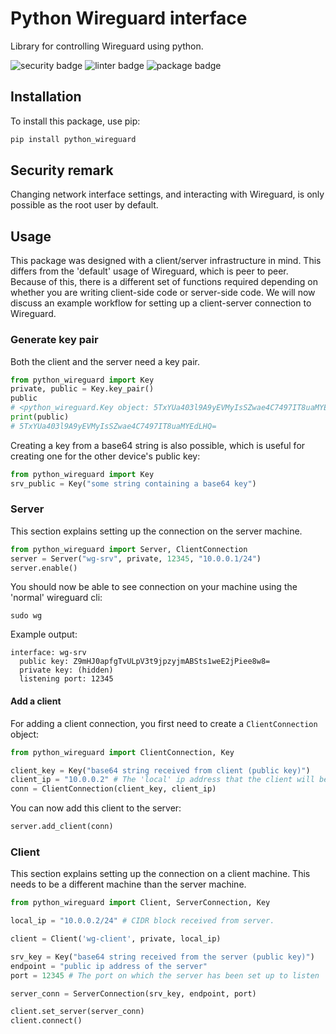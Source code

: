 # Python Wireguard interface
Library for controlling Wireguard using python.

![security badge](https://github.com/jarnoaxel/python-wireguard/actions/workflows/codeql-analysis.yml/badge.svg)
![linter badge](https://github.com/jarnoaxel/python-wireguard/actions/workflows/pylint.yml/badge.svg)
![package badge](https://github.com/jarnoaxel/python-wireguard/actions/workflows/python-publish.yml/badge.svg)

## Installation
To install this package, use pip:

```bash
pip install python_wireguard
```

## Security remark
Changing network interface settings, and interacting with Wireguard, is only possible as the root user by default.

## Usage
This package was designed with a client/server infrastructure in mind. This differs from the 'default' usage of Wireguard, which is peer to peer. Because of this, there is a different set of functions required depending on whether you are writing client-side code or server-side code. We will now discuss an example workflow for setting up a client-server connection to Wireguard.

### Generate key pair
Both the client and the server need a key pair.

```python
from python_wireguard import Key
private, public = Key.key_pair()
public
# <python_wireguard.Key object: 5TxYUa403l9A9yEVMyIsSZwae4C7497IT8uaMYEdLHQ=>
print(public)
# 5TxYUa403l9A9yEVMyIsSZwae4C7497IT8uaMYEdLHQ=
```

Creating a key from a base64 string is also possible, which is useful for creating one for the other device's public key:
```python
from python_wireguard import Key
srv_public = Key("some string containing a base64 key")
```

### Server
This section explains setting up the connection on the server machine.

```python
from python_wireguard import Server, ClientConnection
server = Server("wg-srv", private, 12345, "10.0.0.1/24")
server.enable()
```
You should now be able to see connection on your machine using the 'normal' wireguard cli:
```shell
sudo wg
```
Example output:
```
interface: wg-srv
  public key: Z9mHJ0apfgTvULpV3t9jpzyjmABSts1weE2jPiee8w8=
  private key: (hidden)
  listening port: 12345
```
#### Add a client
For adding a client connection, you first need to create a `ClientConnection` object:
```python
from python_wireguard import ClientConnection, Key

client_key = Key("base64 string received from client (public key)")
client_ip = "10.0.0.2" # The 'local' ip address that the client will be assigned.
conn = ClientConnection(client_key, client_ip)
```

You can now add this client to the server:
```python
server.add_client(conn)
```

### Client
This section explains setting up the connection on a client machine. This needs to be a different machine than the server machine.
```python
from python_wireguard import Client, ServerConnection, Key

local_ip = "10.0.0.2/24" # CIDR block received from server.

client = Client('wg-client', private, local_ip)

srv_key = Key("base64 string received from the server (public key)")
endpoint = "public ip address of the server"
port = 12345 # The port on which the server has been set up to listen

server_conn = ServerConnection(srv_key, endpoint, port)

client.set_server(server_conn)
client.connect()
```
